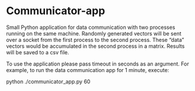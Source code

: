 # Communicator-app
Small Python application for data communication with two processes running on the same machine. 
Randomly generated vectors will be sent over a socket from the first process to the second process.
These “data” vectors would be accumulated in the second process in a matrix. 
Results will be saved to a csv file.

To use the application please pass timeout in seconds as an argument.
For example, to run the data communication app for 1 minute, execute:

python ./communicator_app.py 60